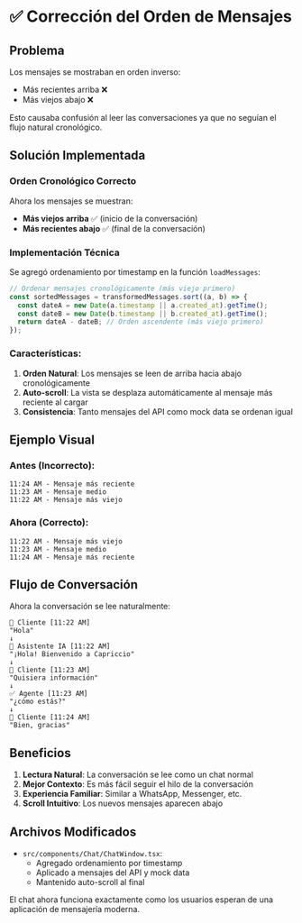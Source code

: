 # ✅ Corrección del Orden de Mensajes

## Problema
Los mensajes se mostraban en orden inverso:
- Más recientes arriba ❌
- Más viejos abajo ❌

Esto causaba confusión al leer las conversaciones ya que no seguían el flujo natural cronológico.

## Solución Implementada

### Orden Cronológico Correcto
Ahora los mensajes se muestran:
- **Más viejos arriba** ✅ (inicio de la conversación)
- **Más recientes abajo** ✅ (final de la conversación)

### Implementación Técnica

Se agregó ordenamiento por timestamp en la función `loadMessages`:

```javascript
// Ordenar mensajes cronológicamente (más viejo primero)
const sortedMessages = transformedMessages.sort((a, b) => {
  const dateA = new Date(a.timestamp || a.created_at).getTime();
  const dateB = new Date(b.timestamp || b.created_at).getTime();
  return dateA - dateB; // Orden ascendente (más viejo primero)
});
```

### Características:
1. **Orden Natural**: Los mensajes se leen de arriba hacia abajo cronológicamente
2. **Auto-scroll**: La vista se desplaza automáticamente al mensaje más reciente al cargar
3. **Consistencia**: Tanto mensajes del API como mock data se ordenan igual

## Ejemplo Visual

### Antes (Incorrecto):
```
11:24 AM - Mensaje más reciente
11:23 AM - Mensaje medio
11:22 AM - Mensaje más viejo
```

### Ahora (Correcto):
```
11:22 AM - Mensaje más viejo
11:23 AM - Mensaje medio
11:24 AM - Mensaje más reciente
```

## Flujo de Conversación

Ahora la conversación se lee naturalmente:

```
👤 Cliente [11:22 AM]
"Hola"
↓
🤖 Asistente IA [11:22 AM]
"¡Hola! Bienvenido a Capriccio"
↓
👤 Cliente [11:23 AM]
"Quisiera información"
↓
✅ Agente [11:23 AM]
"¿cómo estás?"
↓
👤 Cliente [11:24 AM]
"Bien, gracias"
```

## Beneficios

1. **Lectura Natural**: La conversación se lee como un chat normal
2. **Mejor Contexto**: Es más fácil seguir el hilo de la conversación
3. **Experiencia Familiar**: Similar a WhatsApp, Messenger, etc.
4. **Scroll Intuitivo**: Los nuevos mensajes aparecen abajo

## Archivos Modificados

- `src/components/Chat/ChatWindow.tsx`:
  - Agregado ordenamiento por timestamp
  - Aplicado a mensajes del API y mock data
  - Mantenido auto-scroll al final

El chat ahora funciona exactamente como los usuarios esperan de una aplicación de mensajería moderna.